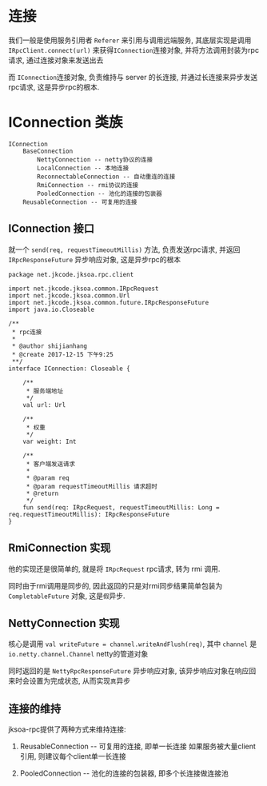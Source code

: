 # 连接

我们一般是使用服务引用者 `Referer` 来引用与调用远端服务, 其底层实现是调用 `IRpcClient.connect(url)` 来获得`IConnection`连接对象, 并将方法调用封装为rpc请求, 通过连接对象来发送出去

而 `IConnection`连接对象, 负责维持与 server 的长连接, 并通过长连接来异步发送rpc请求, 这是异步rpc的根本.

# IConnection 类族

```
IConnection
	BaseConnection
		NettyConnection -- netty协议的连接
		LocalConnection -- 本地连接
		ReconnectableConnection -- 自动重连的连接
		RmiConnection -- rmi协议的连接
        PooledConnection -- 池化的连接的包装器
	ReusableConnection -- 可复用的连接
```

## IConnection 接口

就一个 `send(req, requestTimeoutMillis)` 方法, 负责发送rpc请求, 并返回 `IRpcResponseFuture` 异步响应对象, 这是异步rpc的根本

```
package net.jkcode.jksoa.rpc.client

import net.jkcode.jksoa.common.IRpcRequest
import net.jkcode.jksoa.common.Url
import net.jkcode.jksoa.common.future.IRpcResponseFuture
import java.io.Closeable

/**
 * rpc连接
 *
 * @author shijianhang
 * @create 2017-12-15 下午9:25
 **/
interface IConnection: Closeable {

    /**
     * 服务端地址
     */
    val url: Url

    /**
     * 权重
     */
    var weight: Int

    /**
     * 客户端发送请求
     *
     * @param req
     * @param requestTimeoutMillis 请求超时
     * @return
     */
    fun send(req: IRpcRequest, requestTimeoutMillis: Long = req.requestTimeoutMillis): IRpcResponseFuture
}
```

## RmiConnection 实现

他的实现还是很简单的, 就是将 `IRpcRequest` rpc请求, 转为 rmi 调用.

同时由于rmi调用是同步的, 因此返回的只是对rmi同步结果简单包装为 `CompletableFuture` 对象, 这是`假`异步.

## NettyConnection 实现

核心是调用 `val writeFuture = channel.writeAndFlush(req)`, 其中 `channel` 是 `io.netty.channel.Channel` netty的管道对象

同时返回的是 `NettyRpcResponseFuture` 异步响应对象, 该异步响应对象在响应回来时会设置为完成状态, 从而实现`真`异步

## 连接的维持

jksoa-rpc提供了两种方式来维持连接:

1. ReusableConnection -- 可复用的连接, 即单一长连接
如果服务被大量client引用, 则建议每个client单一长连接

2. PooledConnection -- 池化的连接的包装器, 即多个长连接做连接池